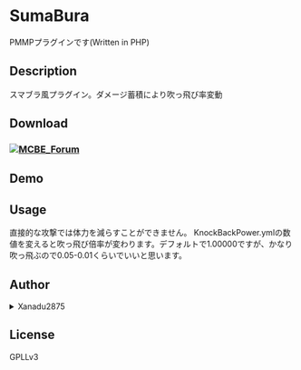 # SumaBura

PMMPプラグインです(Written in PHP)

## Description

スマブラ風プラグイン。ダメージ蓄積により吹っ飛び率変動

## Download

### [![MCBE_Forum](https://forum.mcbe.jp/styles/uix_dark/images/logo.png)](https://forum.mcbe.jp/resources/35/)

## Demo

## Usage

直接的な攻撃では体力を減らすことができません。
KnockBackPower.ymlの数値を変えると吹っ飛び倍率が変わります。デフォルトで1.00000ですが、かなり吹っ飛ぶので0.05-0.01くらいでいいと思います。

## Author

<details><summary>Xanadu2875</summary>

Twitter
[@xanadu2875](https://twitter.com/xanadu2875)

Lobi
[1a8ca](https://web.lobi.co/user/1a8ca6d4fdd1d87e0f26c68e18f08de6413f7d36)
</details>

## License

GPLLv3
